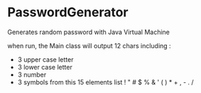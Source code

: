# PasswordGenerator
Generates random password with Java Virtual Machine

when run, the Main class will output 12 chars including :
- 3 upper case letter
- 3 lower case letter
- 3 number
- 3 symbols from this 15 elements list  ! " # $ % & ' ( ) * + , - . /
